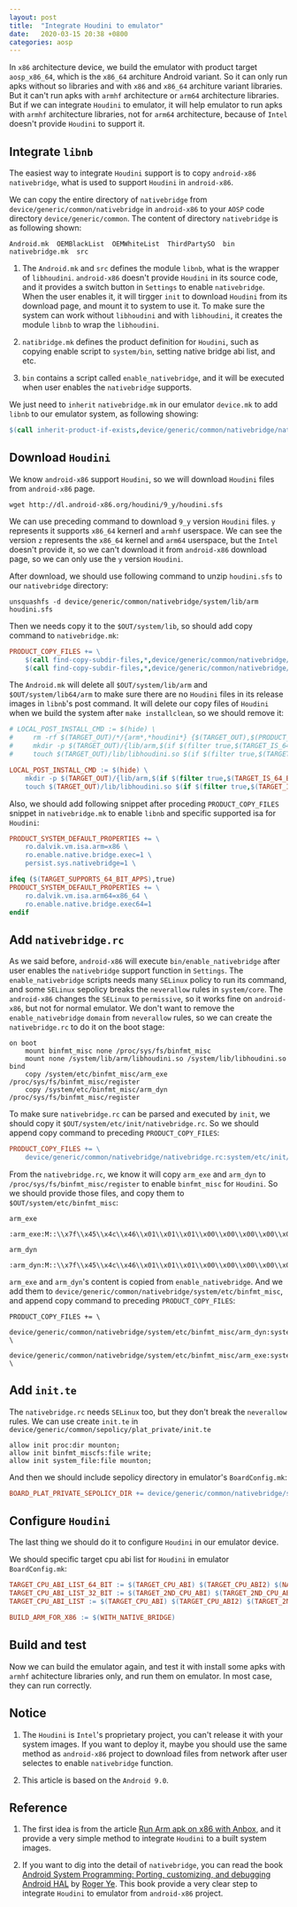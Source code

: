 ```yaml
---
layout: post
title:  "Integrate Houdini to emulator"
date:   2020-03-15 20:38 +0800
categories: aosp
---
```


In `x86` architecture device, we build the emulator with product target `aosp_x86_64`, which is the `x86_64` architure Android variant.
So it can only run apks without so libraries and with `x86` and `x86_64` architure variant libraries. But it can't run apks with
`armhf` architecture or `arm64` architecture libraries. But if we can integrate `Houdini` to emulator, it will
help emulator to run apks with `armhf` architecture libraries, not for `arm64` architecture, 
because of `Intel` doesn't provide `Houdini` to support it.

## Integrate `libnb`

The easiest way to integrate `Houdini` support is to copy `android-x86` `nativebridge`, what is used
to support `Houdini` in `android-x86`.

We can copy the entire directory of `nativebridge` from `device/generic/common/nativebridge` in
`android-x86` to your `AOSP` code directory `device/generic/common`. The content of directory
`nativebridge` is as following shown:

```
Android.mk  OEMBlackList  OEMWhiteList  ThirdPartySO  bin  nativebridge.mk  src
```

1. The `Android.mk` and `src` defines the module `libnb`, what is the wrapper of `libhoudini`. 
`android-x86` doesn't provide `Houdini` in its source code, and it provides a switch button in
`Settings` to enable `nativebridge`. When the user enables it, it will tirgger `init` to
download `Houdini` from its download page, and mount it to system to use it. To make sure
the system can work without `libhoudini` and with `libhoudini`, it creates the module `libnb`
to wrap the `libhoudini`.

2. `natibridge.mk` defines the product definition for `Houdini`, such as copying enable script to
`system/bin`, setting native bridge abi list, and etc.

3. `bin` contains a script called `enable_nativebridge`, and it will be executed when user
   enables the `nativebridge` supports.

We just need to `inherit` `nativebridge.mk` in our emulator `device.mk` to add `libnb` to our
emulator system, as following showing:

```Makefile
$(call inherit-product-if-exists,device/generic/common/nativebridge/nativebridge.mk)
```

## Download `Houdini`

We know `android-x86` support `Houdini`, so we will download `Houdini` files from `android-x86` page.

``` shell
wget http://dl.android-x86.org/houdini/9_y/houdini.sfs
```

We can use preceding command to download `9_y` version `Houdini` files. `y` represents it supports
`x86_64` kernerl and `armhf` userspace. We can see the version `z` represents the `x86_64` kernel
and `arm64` userspace, but the `Intel` doesn't provide it, so we can't download it from `android-x86`
download page, so we can only use the `y` version `Houdini`.

After download, we should use following command to unzip `houdini.sfs` to our `nativebridge` directory:

```shell
unsquashfs -d device/generic/common/nativebridge/system/lib/arm houdini.sfs
```

Then we needs copy it to the `$OUT/system/lib`, so should add copy command to `nativebridge.mk`:

```Makefile
PRODUCT_COPY_FILES += \
    $(call find-copy-subdir-files,*,device/generic/common/nativebridge/system/lib/arm,system/lib/arm) \
    $(call find-copy-subdir-files,*,device/generic/common/nativebridge/system/lib/arm/nb,system/lib/arm/nb) \
```

The `Android.mk` will delete all `$OUT/system/lib/arm` and `$OUT/system/lib64/arm` to make sure there 
are no `Houdini` files in its release images in `libnb`'s post command. It will delete our copy files
of `Houdini` when we build the system after `make installclean`, so we should remove it:

```Makefile
# LOCAL_POST_INSTALL_CMD := $(hide) \
#     rm -rf $(TARGET_OUT)/*/{arm*,*houdini*} {$(TARGET_OUT),$(PRODUCT_OUT)}/vendor/{*/arm*,*/*houdini*}; \
#     mkdir -p $(TARGET_OUT)/{lib/arm,$(if $(filter true,$(TARGET_IS_64_BIT)),lib64/arm64)}; \
#     touch $(TARGET_OUT)/lib/libhoudini.so $(if $(filter true,$(TARGET_IS_64_BIT)),$(TARGET_OUT)/lib64/libhoudini.so)

LOCAL_POST_INSTALL_CMD := $(hide) \
    mkdir -p $(TARGET_OUT)/{lib/arm,$(if $(filter true,$(TARGET_IS_64_BIT)),lib64/arm64)}; \
    touch $(TARGET_OUT)/lib/libhoudini.so $(if $(filter true,$(TARGET_IS_64_BIT)),$(TARGET_OUT)/lib64/libhoudini.so)
```

Also, we should add following snippet after proceding `PRODUCT_COPY_FILES` snippet in `nativebridge.mk`
to enable `libnb` and specific supported isa for `Houdini`:

```Makefile
PRODUCT_SYSTEM_DEFAULT_PROPERTIES += \
    ro.dalvik.vm.isa.arm=x86 \
    ro.enable.native.bridge.exec=1 \
    persist.sys.nativebridge=1 \

ifeq ($(TARGET_SUPPORTS_64_BIT_APPS),true)
PRODUCT_SYSTEM_DEFAULT_PROPERTIES += \
    ro.dalvik.vm.isa.arm64=x86_64 \
    ro.enable.native.bridge.exec64=1
endif
```

## Add `nativebridge.rc`

As we said before, `android-x86` will execute `bin/enable_nativebridge` after user enables the
`nativebridge` support function in `Settings`. The `enable_nativebridge` scripts needs many `SELinux`
policy to run its command, and some `SELinux` sepolicy breaks the `neverallow` rules in `system/core`.
The `android-x86` changes the `SELinux` to `permissive`, so it works fine on `android-x86`, but not
for normal emulator. We don't want to remove the `enable_nativebridge` `domain` from `neverallow` rules,
so we can create the `nativebridge.rc` to do it on the boot stage:

```init
on boot
    mount binfmt_misc none /proc/sys/fs/binfmt_misc
    mount none /system/lib/arm/libhoudini.so /system/lib/libhoudini.so bind
    copy /system/etc/binfmt_misc/arm_exe /proc/sys/fs/binfmt_misc/register
    copy /system/etc/binfmt_misc/arm_dyn /proc/sys/fs/binfmt_misc/register
```

To make sure `nativebridge.rc` can be parsed and executed by `init`, we should copy it `$OUT/system/etc/init/nativebridge.rc`. So we should append copy command to preceding `PRODUCT_COPY_FILES`:

```Makefile
PRODUCT_COPY_FILES += \
    device/generic/common/nativebridge/nativebridge.rc:system/etc/init/nativebridge.rc \
```

From the `nativebridge.rc`, we know it will copy `arm_exe` and `arm_dyn` to 
`/proc/sys/fs/binfmt_misc/register` to enable `binfmt_misc` for `Houdini`. So we should 
provide those files, and copy them to `$OUT/system/etc/binfmt_misc`:

`arm_exe`

```
:arm_exe:M::\\x7f\\x45\\x4c\\x46\\x01\\x01\\x01\\x00\\x00\\x00\\x00\\x00\\x00\\x00\\x00\\x00\\x02\\x00\\x28::/system/bin/arm/houdini:P
```

`arm_dyn`

```
:arm_dyn:M::\\x7f\\x45\\x4c\\x46\\x01\\x01\\x01\\x00\\x00\\x00\\x00\\x00\\x00\\x00\\x00\\x00\\x03\\x00\\x28::/system/lib/arm/houdini:P
```

`arm_exe` and `arm_dyn`'s content is copied from `enable_nativebridge`. And we add them to
`device/generic/common/nativebridge/system/etc/binfmt_misc`, and append copy command to
preceding `PRODUCT_COPY_FILES`:

```
PRODUCT_COPY_FILES += \
    device/generic/common/nativebridge/system/etc/binfmt_misc/arm_dyn:system/etc/binfmt_misc/arm_dyn \
    device/generic/common/nativebridge/system/etc/binfmt_misc/arm_exe:system/etc/binfmt_misc/arm_exe \
```

## Add `init.te`

The `nativebridge.rc` needs `SELinux` too, but they don't break the `neverallow` rules. We can use create `init.te` in `device/generic/common/sepolicy/plat_private/init.te`

```init
allow init proc:dir mounton;
allow init binfmt_miscfs:file write;
allow init system_file:file mounton;
```

And then we should include sepolicy directory in emulator's `BoardConfig.mk`:

```Makefile
BOARD_PLAT_PRIVATE_SEPOLICY_DIR += device/generic/common/nativebridge/sepolicy/plat_private
```

## Configure `Houdini`

The last thing we should do it to configure `Houdini` in our emulator device.

We should specific target cpu abi list for `Houdini` in emulator `BoardConfig.mk`:

```Makefile
TARGET_CPU_ABI_LIST_64_BIT := $(TARGET_CPU_ABI) $(TARGET_CPU_ABI2) $(NATIVE_BRIDGE_ABI_LIST_64_BIT)
TARGET_CPU_ABI_LIST_32_BIT := $(TARGET_2ND_CPU_ABI) $(TARGET_2ND_CPU_ABI2) $(NATIVE_BRIDGE_ABI_LIST_32_BIT)
TARGET_CPU_ABI_LIST := $(TARGET_CPU_ABI) $(TARGET_CPU_ABI2) $(TARGET_2ND_CPU_ABI) $(TARGET_2ND_CPU_ABI2) $(NATIVE_BRIDGE_ABI_LIST_64_BIT) $(NATIVE_BRIDGE_ABI_LIST_32_BIT)

BUILD_ARM_FOR_X86 := $(WITH_NATIVE_BRIDGE)
```

## Build and test

Now we can build the emulator again, and test it with install some apks with `armhf` achitecture
libraries only, and run them on emulator. In most case, they can run correctly.

## Notice

1. The `Houdini` is `Intel`'s proprietary project, you can't release it with your system images.
If you want to deploy it, maybe you should use the same method as `android-x86` project to download
files from network after user selectes to enable `nativebridge` function.

2. This article is based on the `Android 9.0`.

## Reference

1. The first idea is from the article [Run Arm apk on x86 with Anbox](https://zhsj.me/blog/view/anbox-and-houdini), and it provide a very simple method to integrate `Houdini` to a built
system images.

2. If you want to dig into the detail of `nativebridge`, you can read the book
[Android System Programming: Porting, customizing, and debugging Android HAL](https://www.amazon.com/gp/product/178712536X/ref=dbs_a_def_rwt_bibl_vppi_i0) by [Roger Ye](https://github.com/shugaoye). 
This book provide a very clear step to integrate `Houdini` to emulator from `android-x86` project. 